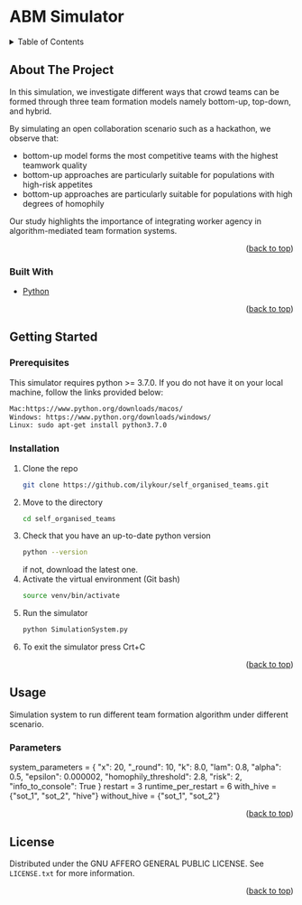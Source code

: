 # ABM Simulator

<!-- TABLE OF CONTENTS -->
<details>
  <summary>Table of Contents</summary>
  <ol>
    <li>
      <a href="#about-the-project">About The Project</a>
      <ul>
        <li><a href="#built-with">Built With</a></li>
      </ul>
    </li>
    <li>
      <a href="#getting-started">Getting Started</a>
      <ul>
        <li><a href="#prerequisites">Prerequisites</a></li>
        <li><a href="#installation">Installation</a></li>
      </ul>
    </li>
    <li><a href="#usage">Usage</a></li>
    <li><a href="#license">License</a></li>
  </ol>
</details>



<!-- ABOUT THE PROJECT -->
## About The Project
In this simulation, we investigate different ways that crowd teams can be formed through three team formation models namely bottom-up, top-down, and hybrid.


By simulating an open collaboration scenario such as a hackathon, we observe that:
* bottom-up model forms the most competitive teams with the highest teamwork quality
* bottom-up approaches are particularly suitable for populations with high-risk appetites
* bottom-up approaches are particularly suitable for populations with high degrees of homophily

Our study highlights the importance of integrating worker agency in algorithm-mediated team formation systems.


<p align="right">(<a href="#top">back to top</a>)</p>



### Built With

* [Python](https://www.python.org/)

<p align="right">(<a href="#top">back to top</a>)</p>

<!-- GETTING STARTED -->
## Getting Started

### Prerequisites
This simulator requires python >= 3.7.0. 
If you do not have it on your local machine, follow the links provided below:
  ```sh
  Mac:https://www.python.org/downloads/macos/
  Windows: https://www.python.org/downloads/windows/
  Linux: sudo apt-get install python3.7.0
  ```

### Installation

1. Clone the repo
   ```sh
   git clone https://github.com/ilykour/self_organised_teams.git
   ```
2. Move to the directory
   ```sh
   cd self_organised_teams
   ```
3. Check that you have an up-to-date python version
   ```sh
   python --version
   ```
   if not, download the latest one.
4. Activate the virtual environment (Git bash)
   ```sh
   source venv/bin/activate
   ```
5. Run the simulator
   ```sh
   python SimulationSystem.py
   ```
6. To exit the simulator press Crt+C

<p align="right">(<a href="#top">back to top</a>)</p>



<!-- USAGE EXAMPLES -->
## Usage
Simulation system to run different team formation algorithm under different scenario.

### Parameters
system_parameters = {
        "x": 20,
        "_round": 10,
        "k": 8.0,
        "lam": 0.8,
        "alpha": 0.5,
        "epsilon": 0.000002,
        "homophily_threshold": 2.8,
        "risk": 2,
        "info_to_console": True
    }
    restart = 3
    runtime_per_restart = 6
    with_hive = {"sot_1", "sot_2", "hive"}
    without_hive = {"sot_1", "sot_2"}

<p align="right">(<a href="#top">back to top</a>)</p>



<!-- LICENSE -->
## License

Distributed under the GNU AFFERO GENERAL PUBLIC LICENSE. See `LICENSE.txt` for more information.

<p align="right">(<a href="#top">back to top</a>)</p>
